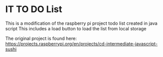# IT TO DO List
This is a modification of the raspberry pi project todo list created in java script
This includes a load button to load the list from local storage

The original project is found here: https://projects.raspberrypi.org/en/projects/cd-intermediate-javascript-sushi

